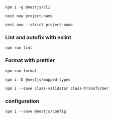 
`npm i -g @nestjs/cli`

`nest new project-name`

`nest new --strict project-name`

### Lint and autofix with eslint
`npm run lint`

### Format with prettier
`npm run format`

`npm i -D @nestjs/mapped-types`

`npm i --save class-validator class-transformer`

### configuration
`npm i --save @nestjs/config`